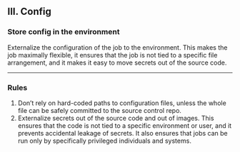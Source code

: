## III. Config

### Store config in the environment

Externalize the configuration of the job to the environment. This makes the job maximally flexible, it ensures 
that the job is not tied to a specific file arrangement, and it makes it easy to move secrets out of the source code.

---

### Rules

1. Don’t rely on hard-coded paths to configuration files, unless the whole file can be safely committed to the source control repo.
2. Externalize secrets out of the source code and out of images. This ensures that the code is not tied to a specific environment or user, and it prevents accidental leakage of secrets. It also ensures that jobs can be run only by specifically privileged individuals and systems.